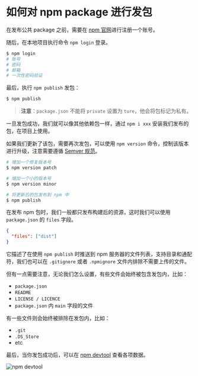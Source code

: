 # 如何对 npm package 进行发包

在发布公共 package 之前，需要在 [npm 官网](https://www.npmjs.com/)进行注册一个账号。

随后，在本地项目执行命令 `npm login` 登录。

```bash
$ npm login
# 账号
# 密码
# 邮箱
# 一次性密码验证
```

最后，执行 `npm publish` 发包：

```bash
$ npm publish
```

> **注意**：`package.json` 不能将 `private` 设置为 `ture`，他会将包标记为私有。

一旦发包成功，我们就可以像其他依赖包一样，通过 `npm i xxx` 安装我们发布的包，在项目上使用。

如果我们更新了该包，需要再次发包，可以使用 `npm version` 命令，控制该版本进行升级，注意需要遵循 [Semver 规范](https://github.com/semver/semver/blob/master/semver.md)。

```bash
# 增加一个修复版本号
$ npm version patch

# 增加一个小的版本号
$ npm version minor

# 将更新后的包发布到 npm 中
$ npm publish
```

在发布 npm 包时，我们一般都只发布构建后的资源，这时我们可以使用 `package.json` 的 `files` 字段。

```json
{
  "files": ["dist"]
}
```

它描述了在使用 `npm publish` 时推送到 npm 服务器的文件列表，支持目录和通配符，我们也可以在 `.gitignore` 或者 `.npmignore` 文件内排除不需要上传的文件。

但有一点需要注意，无论我们怎么设置，有些文件会始终被包含发包内，比如：

- `package.json`
- `README`
- `LICENSE / LICENCE`
- `package.json` 内 `main` 字段的文件

有一些文件则会始终被排除在发包内，比如：

- `.git`
- `.DS_Store`
- etc

最后，当你发包成功后，可以在 [npm devtool](https://npm.devtool.tech/zx) 查看各项数据。

![npm devtool](https://upload-images.jianshu.io/upload_images/18281896-6a0b37bec731ae98.png?imageMogr2/auto-orient/strip%7CimageView2/2/w/1240)
